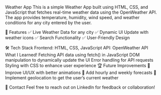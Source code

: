 Weather App
This is a simple Weather App built using HTML, CSS, and JavaScript that fetches real-time weather data using the OpenWeather API. The app provides temperature, humidity, wind speed, and weather conditions for any city entered by the user.

🚀 Features
✅ Live Weather Data for any city
✅ Dynamic UI Update with weather icons
✅ Search Functionality
✅ User-Friendly Design

🛠 Tech Stack
Frontend: HTML, CSS, JavaScript
API: OpenWeather API
What I Learned!
Fetching API data using fetch() in JavaScript
DOM manipulation to dynamically update the UI
Error handling for API requests
Styling with CSS to enhance user experience
🏆 Future Improvements
🔹 Improve UI/UX with better animations
🔹 Add hourly and weekly forecasts
🔹 Implement geolocation to get the user’s current weather

📩 Contact
Feel free to reach out on LinkedIn for feedback or collaboration!

